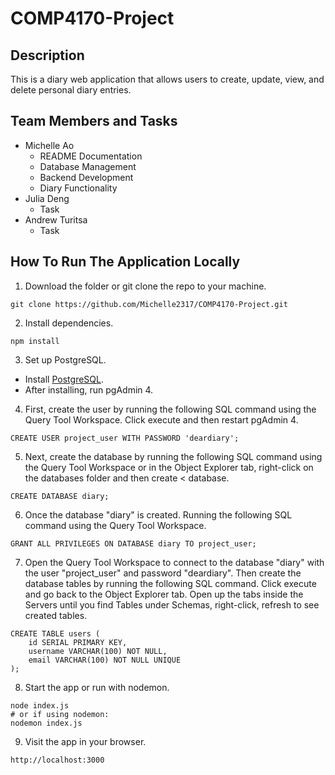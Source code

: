 # COMP4170-Project

## Description

This is a diary web application that allows users to create, update, view, and delete personal diary entries.

## Team Members and Tasks

-   Michelle Ao
    -   README Documentation
    -   Database Management
    -   Backend Development
    -   Diary Functionality
-   Julia Deng
    -   Task
-   Andrew Turitsa
    -   Task

## How To Run The Application Locally

1. Download the folder or git clone the repo to your machine.

```
git clone https://github.com/Michelle2317/COMP4170-Project.git
```

2. Install dependencies.

```
npm install
```

3. Set up PostgreSQL.

-   Install [PostgreSQL](https://www.postgresql.org/download/).
-   After installing, run pgAdmin 4.

4. First, create the user by running the following SQL command using the Query Tool Workspace. Click execute and then restart pgAdmin 4.

```
CREATE USER project_user WITH PASSWORD 'deardiary';
```

5. Next, create the database by running the following SQL command using the Query Tool Workspace or in the Object Explorer tab, right-click on the databases folder and then create < database.

```
CREATE DATABASE diary;
```

6. Once the database "diary" is created. Running the following SQL command using the Query Tool Workspace.

```
GRANT ALL PRIVILEGES ON DATABASE diary TO project_user;
```

7. Open the Query Tool Workspace to connect to the database "diary" with the user "project_user" and password "deardiary". Then create the database tables by running the following SQL command. Click execute and go back to the Object Explorer tab. Open up the tabs inside the Servers until you find Tables under Schemas, right-click, refresh to see created tables.

```
CREATE TABLE users (
    id SERIAL PRIMARY KEY,
    username VARCHAR(100) NOT NULL,
    email VARCHAR(100) NOT NULL UNIQUE
);
```

8. Start the app or run with nodemon.

```
node index.js
# or if using nodemon:
nodemon index.js
```

9. Visit the app in your browser.

```
http://localhost:3000
```
